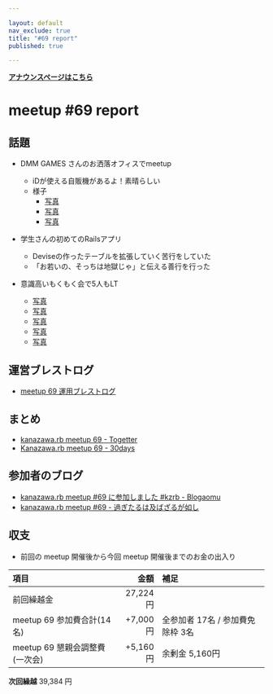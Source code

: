 ```yaml
---

layout: default
nav_exclude: true
title: "#69 report"
published: true

---
```


<div style="text-align: left;"><a href="./"><strong>アナウンスページはこちら</strong></a></div>

# meetup #69 report

## 話題

* DMM GAMES さんのお洒落オフィスでmeetup
  + iDが使える自販機があるよ！素晴らしい
  + 様子
    + [写真](https://twitter.com/TAKAyuki_atkwsk/status/997688205745963008/photo/1)
    + [写真](https://www.instagram.com/p/Bi8eaQPBWSe/?utm_source=ig_twitter_share&igshid=1imnubvczc995)
    + [写真](https://www.instagram.com/p/Bi8fX_YBdw1/?utm_source=ig_twitter_share&igshid=uqldk2y2id72)

* 学生さんの初めてのRailsアプリ
  + Deviseの作ったテーブルを拡張していく苦行をしていた
  + 「お若いの、そっちは地獄じゃ」と伝える善行を行った

* 意識高いもくもく会で5人もLT
  + [写真](https://www.instagram.com/p/Bi8zf3GB2hA/?utm_source=ig_twitter_share&igshid=1rfih4ya4btc0)
  + [写真](https://www.instagram.com/p/Bi819oXhw7P/?utm_source=ig_twitter_share&igshid=18i311z667do5)
  + [写真](https://www.instagram.com/p/Bi83LUnhBAu/?utm_source=ig_twitter_share&igshid=4cjkpuha9auo)
  + [写真](https://www.instagram.com/p/Bi85K09Bs1G/?utm_source=ig_twitter_share&igshid=oesl5t2hm0mz)
  + [写真](https://www.instagram.com/p/Bi88n9ch38p/?utm_source=ig_twitter_share&igshid=asmktpxbdpy)


## 運営ブレストログ

* [meetup 69 運用ブレストログ](https://github.com/kanazawarb/meetup/wiki/meetup-69-%E9%81%8B%E7%94%A8%E3%83%96%E3%83%AC%E3%82%B9%E3%83%88%E3%83%AD%E3%82%B0)

## まとめ

* [kanazawa.rb meetup 69 - Togetter](https://togetter.com/li/1229503)
* [Kanazawa.rb meetup 69 - 30days](http://30d.jp/kzrb/59)

## 参加者のブログ

* [kanazawa\.rb meetup \#69 に参加しました \#kzrb \- Blogaomu](http://www.blogaomu.com/entry/kzrb69)
* [kanazawa\.rb meetup \#69 \- 過ぎたるは及ばざるが如し](http://cotton-desu.hatenablog.com/entry/2018/05/20/222635)


## 収支

* 前回の meetup 開催後から今回 meetup 開催後までのお金の出入り

|項目                           |金額         |補足                                               |
|:------------------------------|------------:|:--------------------------------------------------|
| 前回繰越金                    |    27,224円 |                                                   |
| meetup 69 参加費合計(14名)    |    +7,000円 | 全参加者 17名 / 参加費免除枠 3名                      |
| meetup 69 懇親会調整費(一次会)|     +5,160円 | 余剰金 5,160円                                     |

**次回繰越**  39,384 円
